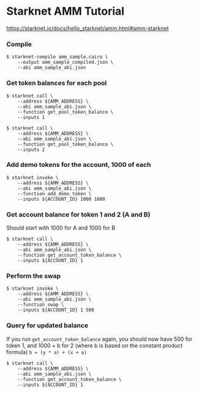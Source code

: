 # Starknet AMM Tutorial
https://starknet.io/docs/hello_starknet/amm.html#amm-starknet

### Compile
```
$ starknet-compile amm_sample.cairo \
    --output amm_sample_compiled.json \
    --abi amm_sample_abi.json
```

### Get token balances for each pool
```
$ starknet call \
    --address ${AMM_ADDRESS} \
    --abi amm_sample_abi.json \
    --function get_pool_token_balance \
    --inputs 1

$ starknet call \
    --address ${AMM_ADDRESS} \
    --abi amm_sample_abi.json \
    --function get_pool_token_balance \
    --inputs 2
```

### Add demo tokens for the account, 1000 of each
```
$ starknet invoke \
    --address ${AMM_ADDRESS} \
    --abi amm_sample_abi.json \
    --function add_demo_token \
    --inputs ${ACCOUNT_ID} 1000 1000
```

### Get account balance for token 1 and 2 (A and B) 
Should start with 1000 for A and 1000 for B

```
$ starknet call \
    --address ${AMM_ADDRESS} \
    --abi amm_sample_abi.json \
    --function get_account_token_balance \
    --inputs ${ACCOUNT_ID} 1
```

### Perform the swap
```
$ starknet invoke \
    --address ${AMM_ADDRESS} \
    --abi amm_sample_abi.json \
    --function swap \
    --inputs ${ACCOUNT_ID} 1 500
```

### Query for updated balance
If you run `get_account_token_balance` again, you should now have 500 for token 1, and 1000 + b for 2 (where b is based on the constant product formula)
`b = (y * a) + (x + a)`

```
$ starknet call \
    --address ${AMM_ADDRESS} \
    --abi amm_sample_abi.json \
    --function get_account_token_balance \
    --inputs ${ACCOUNT_ID} 1
```